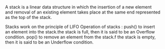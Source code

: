 A stack is a linear data structure in which the insertion of a new element and removal of an existing element takes place at the same end 
represented as the top of the stack.

 Stacks work on the principle of LIFO 
 Operation of stacks :
 push() to insert an element into the stack.the stack is full, then it is said to be an Overflow condition.
 pop() to remove an element from the stack.f the stack is empty, then it is said to be an Underflow condition.
